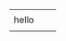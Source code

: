 <table>
    <tr>
        <td class="bTop" colspan="3">
        </td>
    </tr>
    <tr>
        <td class="bLeft">
            hello
        </td>
        <td class="middle">
        </td>
        <td class="bRight">
        </td>
    </tr>
    <tr>
        <td class="bBottom" colspan="3">
        </td>
    </tr>                                                    
</table>
